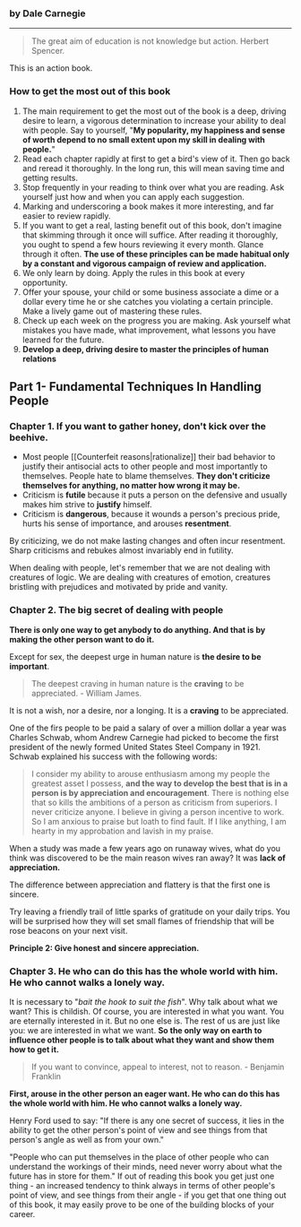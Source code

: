 ### by Dale Carnegie
---


> The great aim of education is not knowledge but action. Herbert Spencer.

This is an action book.

### How to get the most out of this book
1. The main requirement to get the most out of the book is a deep, driving desire to learn, a vigorous determination to increase your ability to deal with people. Say to yourself, "**My popularity, my happiness and sense of worth depend to no small extent upon my skill in dealing with people.**"
2. Read each chapter rapidly at first to get a bird's view of it. Then go back and reread it thoroughly. In the long run, this will mean saving time and getting results.
3. Stop frequently in your reading to think over what you are reading. Ask yourself just how and when you can apply each suggestion.
4. Marking and underscoring a book makes it more interesting, and far easier to review rapidly.
5. If you want to get a real, lasting benefit out of this book, don't imagine that skimming through it once will suffice. After reading it thoroughly, you ought to spend a few hours reviewing it every month. Glance through it often. **The use of these principles can be made habitual only by a constant and vigorous campaign of review and application.** 
6. We only learn by doing. Apply the rules in this book at every opportunity.
7. Offer your spouse, your child or some business associate a dime or a dollar every time he or she catches you violating a certain principle. Make a lively game out of mastering these rules.
8. Check up each week on the progress you are making. Ask yourself what mistakes you have made, what improvement, what lessons you have learned for the future.
9. **Develop a deep, driving desire to master the principles of human relations**

## Part 1- Fundamental Techniques In Handling People
### Chapter 1. If you want to gather honey, don't kick over the beehive.
- Most people [[Counterfeit reasons|rationalize]] their bad behavior to justify their antisocial acts to other people and most importantly to themselves. People hate to blame themselves. **They don't criticize themselves for anything, no matter how wrong it may be.**
- Criticism is **futile** because it puts a person on the defensive and usually makes him strive to **justify** himself. 
- Criticism is **dangerous**, because it wounds a person's precious pride, hurts his sense of importance, and arouses **resentment**.

By criticizing, we do not make lasting changes and often incur resentment. Sharp criticisms and rebukes almost invariably end in futility. 

When dealing with people, let's remember that we are not dealing with creatures of logic. We are dealing with creatures of emotion, creatures bristling with prejudices and motivated by pride and vanity.

### Chapter 2. The big secret of dealing with people

**There is only one way to get anybody to do anything. And that is by making the other person want to do it.**

Except for sex, the deepest urge in human nature is **the desire to be important**. 

> The deepest craving in human nature is the **craving** to be appreciated. - William James.

It is not a wish, nor a desire, nor a longing. It is a **craving** to be appreciated.

One of the firs people to be paid a salary of over a million dollar a year was Charles Schwab, whom Andrew Carnegie had picked to become the first president of the newly formed United States Steel Company in 1921. Schwab explained his success with the following words:

> I consider my ability to arouse enthusiasm among my people the greatest asset I possess, **and the way to develop the best that is in a person is by appreciation and encouragement**. There is nothing else that so kills the ambitions of a person as criticism from superiors. I never criticize anyone. I believe in giving a person incentive to work. So I am anxious to praise but loath to find fault. If I like anything, I am hearty in my approbation and lavish in my praise.


When a study was made a few years ago on runaway wives, what do you think was discovered to be the main reason wives ran away? It was **lack of appreciation.**

The difference between appreciation and flattery is that the first one is sincere.

Try leaving a friendly trail of little sparks of gratitude on your daily trips. You will be surprised how they will set small flames of friendship that will be rose beacons on your next visit.

**Principle 2: Give honest and sincere appreciation.**

### Chapter 3. He who can do this has the whole world with him. He who cannot walks a lonely way.

It is necessary to "*bait the hook to suit the fish*".
Why talk about what we want? This is childish. Of course, you are interested in what you want. You are eternally interested in it. But no one else is. The rest of us are just like you: we are interested in what we want. **So the only way on earth to influence other people is to talk about what they want and show them how to get it.**

> If you want to convince, appeal to interest, not to reason. - Benjamin Franklin

**First, arouse in the other person an eager want. He who can do this has the whole world with him. He who cannot walks a lonely way.**


Henry Ford used to say: "If there is any one secret of success, it lies in the ability to get the other person's point of view and see things from that person's angle as well as from your own."


"People who can put themselves in the place of other people who can understand the workings of their minds, need never worry about what the future has in store for them."
If out of reading this book you get just one thing - an increased tendency to think always in terms of other people's point of view, and see things from their angle  - if you get that one thing out of this book, it may easily prove to be one of the building blocks of your career. 




